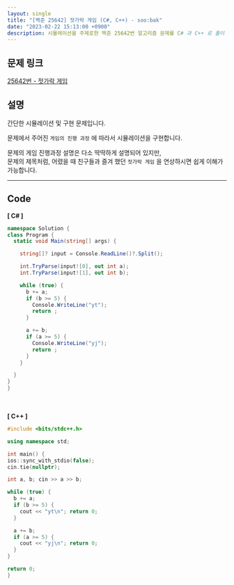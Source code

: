 ```yaml
---
layout: single
title: "[백준 25642] 젓가락 게임 (C#, C++) - soo:bak"
date: "2023-02-22 15:13:00 +0900"
description: 시뮬레이션을 주제로한 백준 25642번 알고리즘 문제를 C# 과 C++ 로 풀이 및 해설
---
```


## 문제 링크
  [25642번 - 젓가락 게임](https://www.acmicpc.net/problem/25642)

## 설명
  간단한 시뮬레이션 및 구현 문제입니다. <br>

  문제에서 주어진 `게임의 진행 과정` 에 따라서 시뮬레이션을 구현합니다.<br>

  문제의 게임 진행과정 설명은 다소 딱딱하게 설명되어 있지만, <br>
  문제의 제목처럼, 어렸을 때 친구들과 즐겨 했던 `젓가락 게임` 을 연상하시면 쉽게 이해가 가능합니다.
  <br>

- - -

## Code
<b>[ C# ] </b>
<br>

  ```c#
namespace Solution {
  class Program {
    static void Main(string[] args) {

      string[]? input = Console.ReadLine()?.Split();

      int.TryParse(input![0], out int a);
      int.TryParse(input![1], out int b);

      while (true) {
        b += a;
        if (b >= 5) {
          Console.WriteLine("yt");
          return ;
        }

        a += b;
        if (a >= 5) {
          Console.WriteLine("yj");
          return ;
        }
      }

    }
  }
}
  ```
<br><br>
<b>[ C++ ] </b>
<br>

  ```c++
#include <bits/stdc++.h>

using namespace std;

int main() {
  ios::sync_with_stdio(false);
  cin.tie(nullptr);

  int a, b; cin >> a >> b;

  while (true) {
    b += a;
    if (b >= 5) {
      cout << "yt\n"; return 0;
    }

    a += b;
    if (a >= 5) {
      cout << "yj\n"; return 0;
    }
  }

  return 0;
}
  ```
